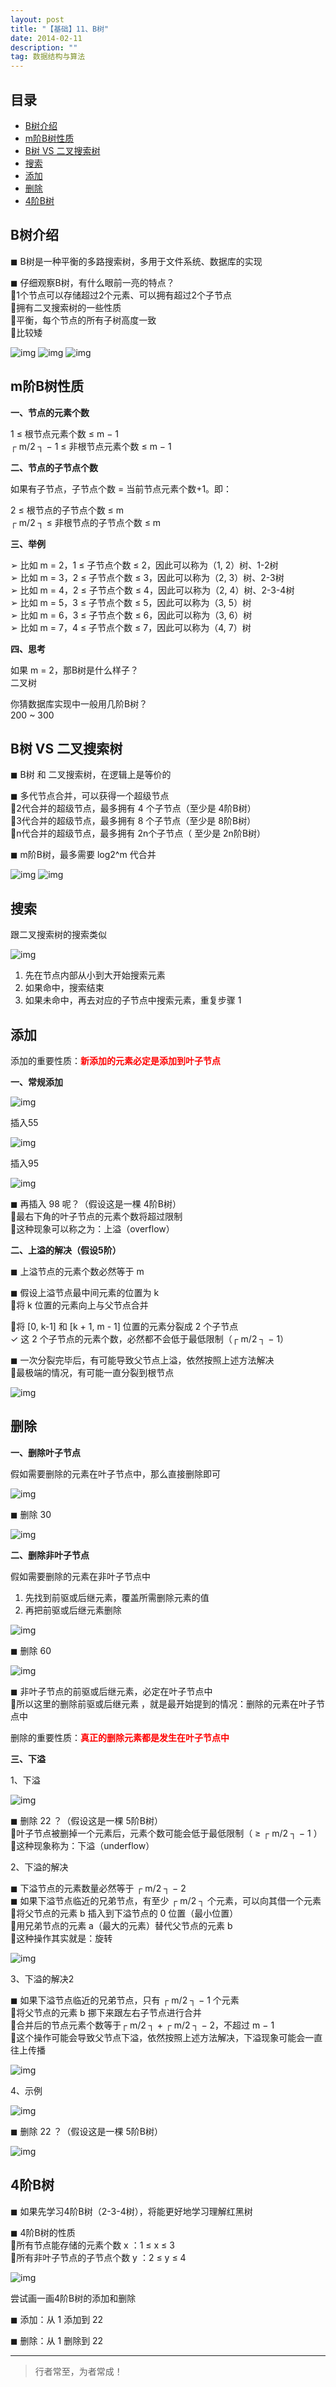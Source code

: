 ```yaml
---
layout: post
title: "【基础】11、B树"
date: 2014-02-11
description: ""
tag: 数据结构与算法
---
```







## 目录

* [B树介绍](#content1)
* [m阶B树性质](#content2)
* [B树 VS 二叉搜索树](#content3)
* [搜索](#content4)
* [添加](#content5)
* [删除](#content6)
* [4阶B树](#content7)






<!-- ************************************************ -->
## <a id="content1"></a>B树介绍


◼ B树是一种平衡的多路搜索树，多用于文件系统、数据库的实现

◼ 仔细观察B树，有什么眼前一亮的特点？    
1个节点可以存储超过2个元素、可以拥有超过2个子节点    
拥有二叉搜索树的一些性质    
平衡，每个节点的所有子树高度一致    
比较矮    

<img src="/images/DataStructurs/b1.png" alt="img">

<img src="/images/DataStructurs/b2.png" alt="img">

<img src="/images/DataStructurs/b3.png" alt="img">


<!-- ************************************************ -->
## <a id="content2"></a>m阶B树性质


**一、节点的元素个数**

1 ≤ 根节点元素个数 ≤ m − 1    
┌ m/2 ┐ − 1 ≤ 非根节点元素个数 ≤ m − 1    

**二、节点的子节点个数**

如果有子节点，子节点个数 = 当前节点元素个数+1。即：

2 ≤ 根节点的子节点个数 ≤ m     
┌ m/2 ┐ ≤ 非根节点的子节点个数 ≤ m     

**三、举例**

➢ 比如 m = 2，1 ≤ 子节点个数 ≤ 2，因此可以称为（1, 2）树、1-2树       
➢ 比如 m = 3，2 ≤ 子节点个数 ≤ 3，因此可以称为（2, 3）树、2-3树       
➢ 比如 m = 4，2 ≤ 子节点个数 ≤ 4，因此可以称为（2, 4）树、2-3-4树       
➢ 比如 m = 5，3 ≤ 子节点个数 ≤ 5，因此可以称为（3, 5）树        
➢ 比如 m = 6，3 ≤ 子节点个数 ≤ 6，因此可以称为（3, 6）树      
➢ 比如 m = 7，4 ≤ 子节点个数 ≤ 7，因此可以称为（4, 7）树   

**四、思考**

如果 m = 2，那B树是什么样子？  
二叉树

你猜数据库实现中一般用几阶B树？      
200 ~ 300

<!-- ************************************************ -->
## <a id="content3"></a>B树 VS 二叉搜索树

◼ B树 和 二叉搜索树，在逻辑上是等价的    

◼ 多代节点合并，可以获得一个超级节点      
2代合并的超级节点，最多拥有 4 个子节点（至少是 4阶B树）   
3代合并的超级节点，最多拥有 8 个子节点（至少是 8阶B树）   
n代合并的超级节点，最多拥有 2n个子节点（ 至少是 2n阶B树）   

◼ m阶B树，最多需要 log2^m 代合并    


<img src="/images/DataStructurs/b4.png" alt="img">

<img src="/images/DataStructurs/b1.png" alt="img">


<!-- ************************************************ -->
## <a id="content4"></a>搜索

跟二叉搜索树的搜索类似

<img src="/images/DataStructurs/b2.png" alt="img">

1. 先在节点内部从小到大开始搜索元素    
2. 如果命中，搜索结束   
3. 如果未命中，再去对应的子节点中搜索元素，重复步骤 1    


<!-- ************************************************ -->
## <a id="content5"></a>添加

添加的重要性质：<strong style="color:red">新添加的元素必定是添加到叶子节点</strong>

**一、常规添加**

<img src="/images/DataStructurs/b5.png" alt="img">

插入55

<img src="/images/DataStructurs/b6.png" alt="img">

插入95

<img src="/images/DataStructurs/b7.png" alt="img">

◼ 再插入 98 呢？（假设这是一棵 4阶B树）  
最右下角的叶子节点的元素个数将超过限制   
这种现象可以称之为：上溢（overflow）   


**二、上溢的解决（假设5阶）**

◼ 上溢节点的元素个数必然等于 m    

◼ 假设上溢节点最中间元素的位置为 k    
将 k 位置的元素向上与父节点合并

将 [0, k-1] 和 [k + 1, m - 1] 位置的元素分裂成 2 个子节点    
✓ 这 2 个子节点的元素个数，必然都不会低于最低限制（┌ m/2 ┐ − 1） 

◼ 一次分裂完毕后，有可能导致父节点上溢，依然按照上述方法解决     
最极端的情况，有可能一直分裂到根节点

<img src="/images/DataStructurs/b8.png" alt="img">



<!-- ************************************************ -->
## <a id="content6"></a>删除

**一、删除叶子节点**

假如需要删除的元素在叶子节点中，那么直接删除即可

<img src="/images/DataStructurs/b9.png" alt="img">

◼ 删除 30

<img src="/images/DataStructurs/b10.png" alt="img">


**二、删除非叶子节点**

假如需要删除的元素在非叶子节点中    
1. 先找到前驱或后继元素，覆盖所需删除元素的值      
2. 再把前驱或后继元素删除   

<img src="/images/DataStructurs/b11.png" alt="img">

◼ 删除 60

<img src="/images/DataStructurs/b12.png" alt="img">

◼ 非叶子节点的前驱或后继元素，必定在叶子节点中    
所以这里的删除前驱或后继元素 ，就是最开始提到的情况：删除的元素在叶子节点中

删除的重要性质：<strong style="color:red">真正的删除元素都是发生在叶子节点中</strong>


**三、下溢**

1、下溢

<img src="/images/DataStructurs/b13.png" alt="img">

◼ 删除 22 ？（假设这是一棵 5阶B树）    
叶子节点被删掉一个元素后，元素个数可能会低于最低限制（ ≥ ┌ m/2 ┐ − 1 ）    
这种现象称为：下溢（underflow）   

2、下溢的解决

◼ 下溢节点的元素数量必然等于 ┌ m/2 ┐ − 2     
◼ 如果下溢节点临近的兄弟节点，有至少 ┌ m/2 ┐ 个元素，可以向其借一个元素     
将父节点的元素 b 插入到下溢节点的 0 位置（最小位置）         
用兄弟节点的元素 a（最大的元素）替代父节点的元素 b       
这种操作其实就是：旋转   

<img src="/images/DataStructurs/b14.png" alt="img">


3、下溢的解决2

◼ 如果下溢节点临近的兄弟节点，只有 ┌ m/2 ┐ − 1 个元素    
将父节点的元素 b 挪下来跟左右子节点进行合并    
合并后的节点元素个数等于┌ m/2 ┐ + ┌ m/2 ┐ − 2，不超过 m − 1    
这个操作可能会导致父节点下溢，依然按照上述方法解决，下溢现象可能会一直往上传播    

<img src="/images/DataStructurs/b15.png" alt="img">

4、示例

<img src="/images/DataStructurs/b16.png" alt="img">

◼ 删除 22 ？（假设这是一棵 5阶B树）

<img src="/images/DataStructurs/b17.png" alt="img">


<!-- ************************************************ -->
## <a id="content7"></a>4阶B树

◼ 如果先学习4阶B树（2-3-4树），将能更好地学习理解红黑树

◼ 4阶B树的性质   
所有节点能存储的元素个数 x ：1 ≤ x ≤ 3   
所有非叶子节点的子节点个数 y ：2 ≤ y ≤ 4    


<img src="/images/DataStructurs/b18.png" alt="img">

尝试画一画4阶B树的添加和删除

◼ 添加：从 1 添加到 22

◼ 删除：从 1 删除到 22


----------
>  行者常至，为者常成！


